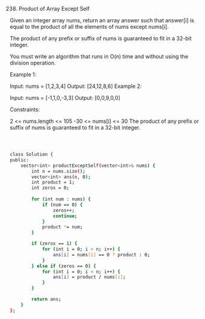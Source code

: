 238. Product of Array Except Self

Given an integer array nums, return an array answer such that answer[i] is equal to the product of all the elements of nums except nums[i].

The product of any prefix or suffix of nums is guaranteed to fit in a 32-bit integer.

You must write an algorithm that runs in O(n) time and without using the division operation.

 

Example 1:

Input: nums = [1,2,3,4]
Output: [24,12,8,6]
Example 2:

Input: nums = [-1,1,0,-3,3]
Output: [0,0,9,0,0]
 

Constraints:

2 <= nums.length <= 105
-30 <= nums[i] <= 30
The product of any prefix or suffix of nums is guaranteed to fit in a 32-bit integer.
 





```bash



class Solution {
public:
    vector<int> productExceptSelf(vector<int>& nums) {
        int n = nums.size();
        vector<int> ans(n, 0);
        int product = 1;
        int zeros = 0;
        
        for (int num : nums) {
            if (num == 0) {
                zeros++;
                continue;
            }
            product *= num;
        }

        if (zeros == 1) {
            for (int i = 0; i < n; i++) {
                ans[i] = nums[i] == 0 ? product : 0;
            }
        } else if (zeros == 0) {
            for (int i = 0; i < n; i++) {
                ans[i] = product / nums[i];
            }
        }

        return ans;
    }
};
